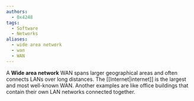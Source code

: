 ```yaml
---
authors: 
  - 0x4248
tags:
  - Software
  - Networks
aliases:
  - wide area network
  - wan
  - WAN
---
```

A **Wide area network** WAN spans larger geographical areas and often connects LANs over long distances. The [[Internet|internet]] is the largest and most well-known WAN. Another examples are like office buildings that contain their own LAN networks connected together.